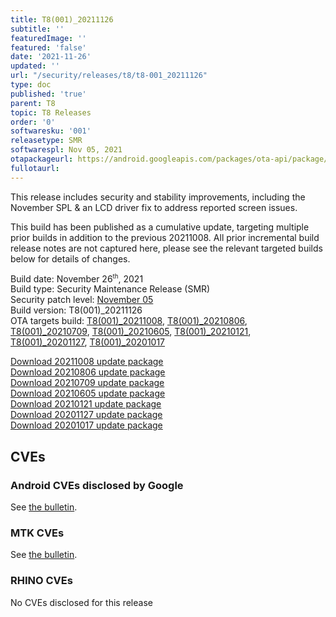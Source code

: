```yaml
---
title: T8(001)_20211126
subtitle: ''
featuredImage: ''
featured: 'false'
date: '2021-11-26'
updated: ''
url: "/security/releases/t8/t8-001_20211126"
type: doc
published: 'true'
parent: T8
topic: T8 Releases
order: '0'
softwaresku: '001'
releasetype: SMR
softwarespl: Nov 05, 2021
otapackageurl: https://android.googleapis.com/packages/ota-api/package/44cbd613c6b727b4ca56da91f5ad1959b4ba1511.zip
fullotaurl:
---
```


This release includes security and stability improvements, including the November SPL & an LCD driver fix to address reported screen issues.

This build has been published as a cumulative update, targeting multiple prior builds in addition to the previous 20211008. All prior incremental build release notes are not captured here, please see the relevant targeted builds below for details of changes.

Build date: November 26<sup><small>th</small></sup>, 2021  
Build type: Security Maintenance Release (SMR)  
Security patch level: [November 05](https://source.android.com/security/bulletin/2021-11-01)  
Build version: T8(001)_20211126  
OTA targets build: [T8(001)_20211008](/security/releases/t8/t8-001_20211008), [T8(001)_20210806](/security/releases/t8/t8-001_20210806), [T8(001)_20210709](/security/releases/t8/t8-001_20210709), [T8(001)_20210605](/security/releases/t8/t8-001_20210605), [T8(001)_20210121](/security/releases/t8/t8-001_20210121), [T8(001)_20201127](/security/releases/t8/t8-001_20201127), [T8(001)_20201017](/security/releases/t8/t8-001_20201017)  


<i class="far fa-cloud-download-alt"></i> [Download 20211008 update package](https://android.googleapis.com/packages/ota-api/package/44cbd613c6b727b4ca56da91f5ad1959b4ba1511.zip)  
<i class="far fa-cloud-download-alt"></i> [Download 20210806 update package](https://android.googleapis.com/packages/ota-api/package/a083455191688a5ec3336eef4f808300a1391260.zip)  
<i class="far fa-cloud-download-alt"></i> [Download 20210709 update package](https://android.googleapis.com/packages/ota-api/package/4a6bfa1906370952396a8dba862899a454bf6663.zip)  
<i class="far fa-cloud-download-alt"></i> [Download 20210605 update package](https://android.googleapis.com/packages/ota-api/package/5193f48f488122b2df4f1d4b008ce45ccb81882f.zip)  
<i class="far fa-cloud-download-alt"></i> [Download 20210121 update package](https://android.googleapis.com/packages/ota-api/package/1bef8c6caa80f6f1ff184c888a1853088bf94fc7.zip)  
<i class="far fa-cloud-download-alt"></i> [Download 20201127 update package](https://android.googleapis.com/packages/ota-api/package/0e1ec82b723681210dc28055af7c11a088355249.zip)  
<i class="far fa-cloud-download-alt"></i> [Download 20201017 update package](https://android.googleapis.com/packages/ota-api/package/5bca9d31f8973ec6b7bcbbee1fb8875a9e6879e5.zip)

## CVEs
### Android CVEs disclosed by Google

See [the bulletin](https://source.android.com/security/bulletin/2021-11-01).

### MTK CVEs

See [the bulletin](https://source.android.com/security/bulletin/2021-11-01).

### RHINO CVEs
No CVEs disclosed for this release
